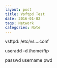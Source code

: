 ```yaml
---
layout: post
title: Vsftpd Test
date: 2016-01-02
tags: Network
categories: Note
---
```

vsftpd:
  /etc/vs....conf

useradd -d /home/ftp

passwd username
pwd
